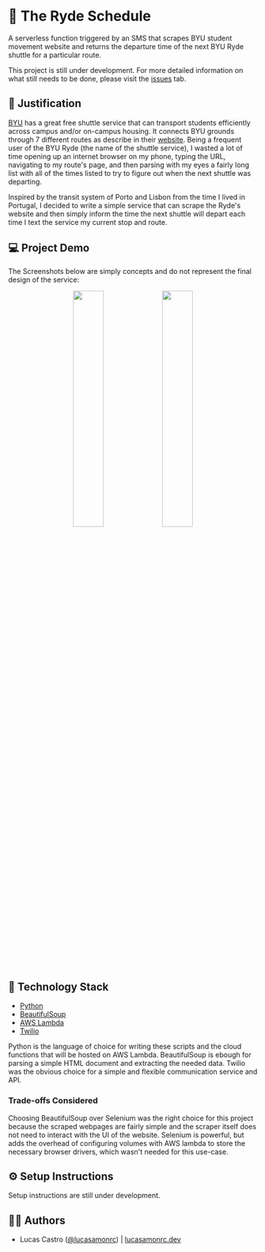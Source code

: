 # 🚌 The Ryde Schedule

A serverless function triggered by an SMS that scrapes BYU student movement website and returns the departure time of the next BYU Ryde shuttle for a particular route.

This project is still under development. For more detailed information on what still needs to be done, please visit the [issues](https://github.com/lucasamonrc/ryde-schedule/issues) tab.

## 🎯 Justification

[BYU](https://www.byu.edu) has a great free shuttle service that can transport students efficiently across campus and/or on-campus housing. It connects BYU grounds through 7 different routes as describe in their [website](https://studentmovement.byu.edu). Being a frequent user of the BYU Ryde (the name of the shuttle service), I wasted a lot of time opening up an internet browser on my phone, typing the URL, navigating to my route's page, and then parsing with my eyes a fairly long list with all of the times listed to try to figure out when the next shuttle was departing.

Inspired by the transit system of Porto and Lisbon from the time I lived in Portugal, I decided to write a simple service that can scrape the Ryde's website and then simply inform the time the next shuttle will depart each time I text the service my current stop and route.

## 💻 Project Demo

The Screenshots below are simply concepts and do not represent the final design of the service:

<p float="left" align="center">
  <img src="https://iili.io/HIu0O2j.png" width="35%" />
  <img src="https://iili.io/HIu0wrb.png" width="35%" /> 
</p>

## 🚀 Technology Stack

- [Python](https://www.python.org/)
- [BeautifulSoup](https://www.crummy.com/software/BeautifulSoup/)
- [AWS Lambda](https://aws.amazon.com/lambda/)
- [Twilio](https://www.twilio.com/)

Python is the language of choice for writing these scripts and the cloud functions that will be hosted on AWS Lambda. BeautifulSoup is ebough for parsing a simple HTML document and extracting the needed data. Twilio was the obvious choice for a simple and flexible communication service and API.

### Trade-offs Considered

Choosing BeautifulSoup over Selenium was the right choice for this project because the scraped webpages are fairly simple and the scraper itself does not need to interact with the UI of the website. Selenium is powerful, but adds the overhead of configuring volumes with AWS lambda to store the necessary browser drivers, which wasn't needed for this use-case.

## ⚙️ Setup Instructions
 
Setup instructions are still under development.

## 🧑‍💻 Authors

- Lucas Castro ([@lucasamonrc](https://github.com/lucasamonrc)) | [lucasamonrc.dev](https://lucasamonrc.dev) 

